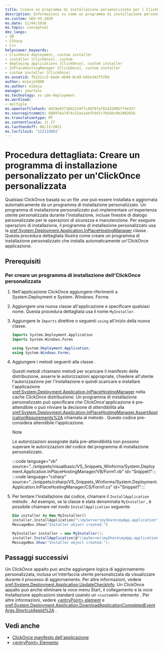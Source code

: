 ```yaml
---
title: Creare un programma di installazione personalizzato per l ClickOnce app
description: Informazioni su come un programma di installazione personalizzato può installare e aggiornare automaticamente un'applicazione ClickOnce in base a un file .exe personalizzato.
ms.custom: SEO-VS-2020
ms.date: 11/04/2016
ms.topic: conceptual
dev_langs:
- VB
- CSharp
- C++
helpviewer_keywords:
- ClickOnce deployment, custom installer
- installer [ClickOnce], custom
- deploying applications [ClickOnce], custom installer
- InPlaceHostingManager [ClickOnce], custom installer
- custom installer [ClickOnce]
ms.assetid: fb222cc5-8aeb-4b94-8c49-b93e342f5f69
author: mikejo5000
ms.author: mikejo
manager: jmartens
ms.technology: vs-ide-deployment
ms.workload:
- multiple
ms.openlocfilehash: 4d19a93710b2134f7c4878faf8143209bff4e357
ms.sourcegitcommit: 68897da7d74c31ae1ebf5d47c7b5ddc9b108265b
ms.translationtype: MT
ms.contentlocale: it-IT
ms.lasthandoff: 08/13/2021
ms.locfileid: "122133601"
---
```

# <a name="walkthrough-create-a-custom-installer-for-a-clickonce-application"></a>Procedura dettagliata: Creare un programma di installazione personalizzato per un'ClickOnce personalizzata
Qualsiasi ClickOnce basata su un file *.exe* può essere installata e aggiornata automaticamente da un programma di installazione personalizzato. Un programma di installazione personalizzato può implementare un'esperienza utente personalizzata durante l'installazione, incluse finestre di dialogo personalizzate per le operazioni di sicurezza e manutenzione. Per eseguire operazioni di installazione, il programma di installazione personalizzato usa la <xref:System.Deployment.Application.InPlaceHostingManager> classe . Questa procedura dettagliata illustra come creare un programma di installazione personalizzato che installa automaticamente un'ClickOnce applicazione.

## <a name="prerequisites"></a>Prerequisiti

### <a name="to-create-a-custom-clickonce-application-installer"></a>Per creare un programma di installazione dell'ClickOnce personalizzata

1. Nell'applicazione ClickOnce aggiungere riferimenti a System.Deployment e System. Windows. Forme.

2. Aggiungere una nuova classe all'applicazione e specificare qualsiasi nome. Questa procedura dettagliata usa il nome `MyInstaller`.

3. Aggiungere le `Imports` direttive o seguenti `using` all'inizio della nuova classe.

    ```vb
    Imports System.Deployment.Application
    Imports System.Windows.Forms
    ```

    ```csharp
    using System.Deployment.Application;
    using System.Windows.Forms;
    ```

4. Aggiungere i metodi seguenti alla classe .

     Questi metodi chiamano metodi per scaricare il manifesto della distribuzione, asserre le autorizzazioni appropriate, chiedere all'utente l'autorizzazione per l'installazione e quindi scaricare e installare l'applicazione <xref:System.Deployment.Application.InPlaceHostingManager> nella cache ClickOnce distribuzione. Un programma di installazione personalizzato può specificare che ClickOnce'applicazione è pre-attendibile o può rinviare la decisione di attendibilità alla <xref:System.Deployment.Application.InPlaceHostingManager.AssertApplicationRequirements%2A> chiamata al metodo . Questo codice pre-considera attendibile l'applicazione.

    > [!NOTE]
    > Le autorizzazioni assegnate dalla pre-attendibilità non possono superare le autorizzazioni del codice del programma di installazione personalizzato.

    :::code language="vb" source="../snippets/visualbasic/VS_Snippets_Winforms/System.Deployment.Application.InPlaceHostingManager/VB/Form1.vb" id="Snippet1":::
    :::code language="csharp" source="../snippets/csharp/VS_Snippets_Winforms/System.Deployment.Application.InPlaceHostingManager/CS/Form1.cs" id="Snippet1":::

5. Per tentare l'installazione dal codice, chiamare il `InstallApplication` metodo . Ad esempio, se la classe è stata denominata `MyInstaller` , è possibile chiamare nel modo `InstallApplication` seguente.

    ```vb
    Dim installer As New MyInstaller()
    installer.InstallApplication("\\myServer\myShare\myApp.application")
    MessageBox.Show("Installer object created.")
    ```

    ```csharp
    MyInstaller installer = new MyInstaller();
    installer.InstallApplication(@"\\myServer\myShare\myApp.application");
    MessageBox.Show("Installer object created.");
    ```

## <a name="next-steps"></a>Passaggi successivi
 Un ClickOnce appalto può anche aggiungere logica di aggiornamento personalizzata, inclusa un'interfaccia utente personalizzata da visualizzare durante il processo di aggiornamento. Per altre informazioni, vedere <xref:System.Deployment.Application.UpdateCheckInfo>. Un ClickOnce appalto può anche eliminare la voce menu Start, il collegamento e la voce Installazione applicazioni standard usando un `<customUX>` elemento . Per altre informazioni, vedere [ \<entryPoint> element](../deployment/entrypoint-element-clickonce-application.md) e <xref:System.Deployment.Application.DownloadApplicationCompletedEventArgs.ShortcutAppId%2A> .

## <a name="see-also"></a>Vedi anche
- [ClickOnce manifesto dell'applicazione](../deployment/clickonce-application-manifest.md)
- [\<entryPoint> Elemento](../deployment/entrypoint-element-clickonce-application.md)
